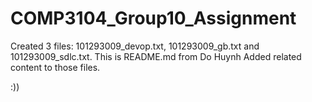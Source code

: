 # COMP3104_Group10_Assignment
Created 3 files: 101293009_devop.txt, 101293009_gb.txt and 101293009_sdlc.txt.
This is README.md from Do Huynh
Added related content to those files.

:))
